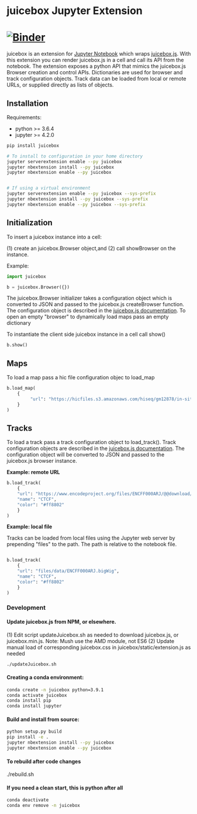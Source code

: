 
# juicebox Jupyter Extension

[![Binder](https://beta.mybinder.org/badge.svg)](https://mybinder.org/v2/gh/igvteam/juicebox-jupyter/master?filepath=examples/LoadMap.ipynb)
=======


juicebox is an extension for [Jupyter Notebook](http://jupyter.org/) which
wraps [juicebox.js](https://github.com/igvteam/juicebox.js).  With this
extension you can render juicebox.js in a cell and call its API from
the notebook. The extension exposes a python API that mimics the juicebox.js 
Browser creation and control APIs.   Dictionaries are used for browser and track 
configuration objects.   Track data can be loaded from local or remote 
URLs,  or supplied directly as lists of objects.

## Installation

Requirements:
* python >= 3.6.4
* jupyter >= 4.2.0


```bash
pip install juicebox

# To install to configuration in your home directory
jupyter serverextension enable --py juicebox
jupyter nbextension install --py juicebox
jupyter nbextension enable --py juicebox


# If using a virtual environment
jupyter serverextension enable --py juicebox --sys-prefix
jupyter nbextension install --py juicebox --sys-prefix
jupyter nbextension enable --py juicebox --sys-prefix

```

## Initialization

To insert a juicebox instance into a cell:  

(1) create an juicebox.Browser object,and (2) call showBrowser on the instance.

Example:

```python
import juicebox

b = juicebox.Browser({})
```

The juicebox.Browser initializer takes a configuration object which is converted to JSON and passed to the juicebox.js
createBrowser function.   The configuration object is described in the
[juicebox.js documentation](https://github.com/igvteam/juicebox.js#usage).  To open an empty "browser" to dynamically
load maps pass an empty dictionary


To instantiate the client side juicebox instance in a cell call show()


```python
b.show()
```

## Maps

To load a map pass a hic file configuration objec to load_map

```python
b.load_map(
    {
         "url": "https://hicfiles.s3.amazonaws.com/hiseq/gm12878/in-situ/primary.hic"
    }
)
```

## Tracks

To load a track pass a track configuration object to load_track().  Track configuration
objects are described in the [juicebox.js documentation](https://github.com/igvteam/juicebox.js#usage).
The configuration object will be converted to JSON and passed to the juicebox.js browser
instance.


**Example: remote URL**

```python
b.load_track(
    {
    "url": "https://www.encodeproject.org/files/ENCFF000ARJ/@@download/ENCFF000ARJ.bigWig",
    "name": "CTCF",
    "color": "#ff8802"
    }
)
```

**Example: local file**

Tracks can be loaded from local files using the Jupyter web server by prepending "files" to the path.  The path
is relative to the notebook file.  

```python

b.load_track(
    {
    "url": "files/data/ENCFF000ARJ.bigWig",
    "name": "CTCF",
    "color": "#ff8802"
    }
)
```



### Development

#### Update juicebox.js from NPM, or elsewhere.

(1) Edit script updateJuicebox.sh as needed to download juicebox.js, or juicebox.min.js.  Note: Mush use the AMD module, not ES6
(2) Update manual load of corresponding juicebox.css in juicebox/static/extension.js as needed

```bash
./updateJuicebox.sh

```


#### Creating a conda environment:
```bash
conda create -n juicebox python=3.9.1
conda activate juicebox
conda install pip
conda install jupyter
```

#### Build and install from source:

```bash
python setup.py build
pip install -e .
jupyter nbextension install --py juicebox
jupyter nbextension enable --py juicebox
```

#### To rebuild after code changes

./rebuild.sh

#### If you need a clean start, this is python after all
```bash
conda deactivate
conda env remove -n juicebox
```



